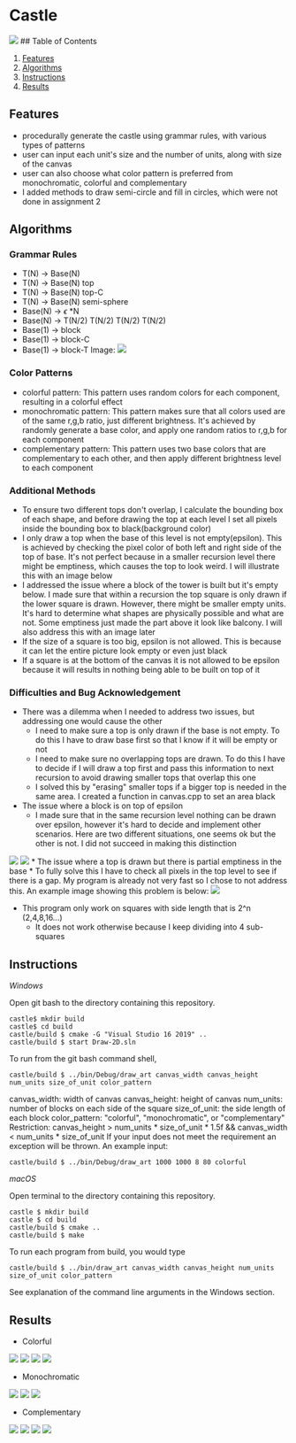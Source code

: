 # Castle
<img src='https://github.com/JiangxueHan529/castle/blob/main/images/testing29.png'>
## Table of Contents

1. [Features](#Features)
2. [Algorithms](#Algorithms)
3. [Instructions](#Instructions)
4. [Results](#Results)

## Features
* procedurally generate the castle using grammar rules, with various types of patterns
* user can input each unit's size and the number of units, along with size of the canvas
* user can also choose what color pattern is preferred from monochromatic, colorful and complementary
* I added methods to draw semi-circle and fill in circles, which were not done in assignment 2


## Algorithms
### Grammar Rules
* T(N) -> Base(N)
* T(N) -> Base(N) top
* T(N) -> Base(N) top-C
* T(N) -> Base(N) semi-sphere
* Base(N) -> $\epsilon$ *N
* Base(N) -> T(N/2) T(N/2) T(N/2) T(N/2)
* Base(1) -> block
* Base(1) -> block-C
* Base(1) -> block-T 
Image: <img src ='https://github.com/JiangxueHan529/castle/blob/main/images/elements.jpg'>
### Color Patterns 
* colorful pattern: This pattern uses random colors for each component, resulting in a colorful effect
* monochromatic pattern: This pattern makes sure that all colors used are of the same r,g,b ratio, just different brightness. It's achieved by randomly generate a base color, and apply one random ratios to r,g,b for each component
* complementary pattern: This pattern uses two base colors that are complementary to each other, and then apply different brightness level to each component

### Additional Methods
* To ensure two different tops don't overlap, I calculate the bounding box of each shape, and before drawing the top at each level I set all pixels inside the bounding box to black(background color)
* I only draw a top when the base of this level is not empty(epsilon). This is achieved by checking the pixel color of both left and right side of the top of base. It's not perfect because in a smaller recursion level there might be emptiness, which causes the top to look weird. I will illustrate this with an image below
* I addressed the issue where a block of the tower is built but it's empty below. I made sure that within a recursion the top square is only drawn if the lower square is drawn. However, there might be smaller empty units. It's hard to determine what shapes are physically possible and what are not. Some emptiness just made the part above it look like balcony. I will also address this with an image later
* If the size of a square is too big, epsilon is not allowed. This is because it can let the entire picture look empty or even just black
* If a square is at the bottom of the canvas it is not allowed to be epsilon because it will results in nothing being able to be built on top of it

### Difficulties and Bug Acknowledgement
* There was a dilemma when I needed to address two issues, but addressing one would cause the other
    * I need to make sure a top is only drawn if the base is not empty. To do this I have to draw base first so that I know if it will be empty or not
    * I need to make sure no overlapping tops are drawn. To do this I have to decide if I will draw a top first and pass this information to next recursion to avoid drawing smaller tops that overlap this one
    * I solved this by "erasing" smaller tops if a bigger top is needed in the same area. I created a function in canvas.cpp to set an area black
* The issue where a block is on top of epsilon
    * I made sure that in the same recursion level nothing can be drawn over epsilon, however it's hard to decide and implement other scenarios. Here are two different situations, one seems ok but the other is not. I did not succeed in making this distinction
<img src= 'https://github.com/JiangxueHan529/castle/blob/main/images/testing30.png'>
<img src= 'https://github.com/JiangxueHan529/castle/blob/main/images/testing33.png'>
* The issue where a top is drawn but there is partial emptiness in the base
    * To fully solve this I have to check all pixels in the top level to see if there is a gap. My program is already not very fast so I chose to not address this. An example image showing this problem is below:
<img src= 'https://github.com/JiangxueHan529/castle/blob/main/images/testing42.png'>

* This program only work on squares with side length that is 2^n (2,4,8,16...)
    * It does not work otherwise because I keep dividing into 4 sub-squares

## Instructions
*Windows*

Open git bash to the directory containing this repository.

```
castle$ mkdir build
castle$ cd build
castle/build $ cmake -G "Visual Studio 16 2019" ..
castle/build $ start Draw-2D.sln
```

To run from the git bash command shell, 

```
castle/build $ ../bin/Debug/draw_art canvas_width canvas_height num_units size_of_unit color_pattern

```
canvas_width: width of canvas
canvas_height: height of canvas
num_units: number of blocks on each side of the square
size_of_unit: the side length of each block
color_pattern: "colorful", "monochromatic", or "complementary"
Restriction: canvas_height > num_units * size_of_unit * 1.5f &&  canvas_width < num_units * size_of_unit
If your input does not meet the requirement an exception will be thrown. An example input:
```
castle/build $ ../bin/Debug/draw_art 1000 1000 8 80 colorful

```

*macOS*

Open terminal to the directory containing this repository.

```
castle $ mkdir build
castle $ cd build
castle/build $ cmake ..
castle/build $ make
```

To run each program from build, you would type

```
castle/build $ ../bin/draw_art canvas_width canvas_height num_units size_of_unit color_pattern

```
See explanation of the command line arguments in the Windows section.


## Results
* Colorful
<img src= 'https://github.com/JiangxueHan529/castle/blob/main/images/testing12.png'>
<img src= 'https://github.com/JiangxueHan529/castle/blob/main/images/testing27.png'>
<img src= 'https://github.com/JiangxueHan529/castle/blob/main/images/testing29.png'>
<img src= 'https://github.com/JiangxueHan529/castle/blob/main/images/testing43.png'>

* Monochromatic
<img src= 'https://github.com/JiangxueHan529/castle/blob/main/images/testing39.png'>
<img src= 'https://github.com/JiangxueHan529/castle/blob/main/images/testing44.png'>
<img src= 'https://github.com/JiangxueHan529/castle/blob/main/images/testing45.png'>

* Complementary
<img src= 'https://github.com/JiangxueHan529/castle/blob/main/images/testing46.png'>
<img src= 'https://github.com/JiangxueHan529/castle/blob/main/images/testing47.png'>
<img src= 'https://github.com/JiangxueHan529/castle/blob/main/images/testing48.png'>
<img src= 'https://github.com/JiangxueHan529/castle/blob/main/images/testing49.png'>
